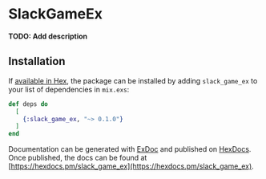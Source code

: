 # SlackGameEx

**TODO: Add description**

## Installation

If [available in Hex](https://hex.pm/docs/publish), the package can be installed
by adding `slack_game_ex` to your list of dependencies in `mix.exs`:

```elixir
def deps do
  [
    {:slack_game_ex, "~> 0.1.0"}
  ]
end
```

Documentation can be generated with [ExDoc](https://github.com/elixir-lang/ex_doc)
and published on [HexDocs](https://hexdocs.pm). Once published, the docs can
be found at [https://hexdocs.pm/slack_game_ex](https://hexdocs.pm/slack_game_ex).

